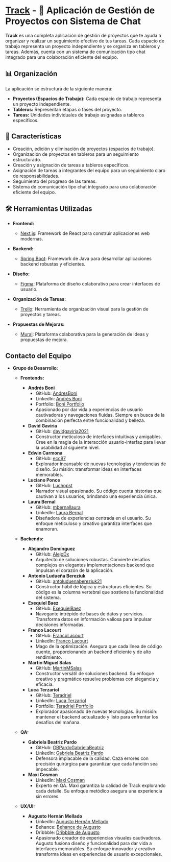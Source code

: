 # [Track](https://s12-15-t-java-react.vercel.app) - 🚀 Aplicación de Gestión de Proyectos con Sistema de Chat

**Track** es una completa aplicación de gestión de proyectos que te ayuda a organizar y realizar un seguimiento efectivo de tus tareas. Cada espacio de trabajo representa un proyecto independiente y se organiza en tableros y tareas. Además, cuenta con un sistema de comunicación tipo chat integrado para una colaboración eficiente del equipo.

## 📊 Organización

La aplicación se estructura de la siguiente manera:

- **Proyectos (Espacios de Trabajo):** Cada espacio de trabajo representa un proyecto independiente.
- **Tableros:** Representan etapas o fases del proyecto.
- **Tareas:** Unidades individuales de trabajo asignadas a tableros específicos.

## 🌟 Características

- Creación, edición y eliminación de proyectos (espacios de trabajo).
- Organización de proyectos en tableros para un seguimiento estructurado.
- Creación y asignación de tareas a tableros específicos.
- Asignación de tareas a integrantes del equipo para un seguimiento claro de responsabilidades.
- Seguimiento del progreso de las tareas.
- Sistema de comunicación tipo chat integrado para una colaboración eficiente del equipo.

## 🛠️ Herramientas Utilizadas

- **Frontend:**
  - [Next.js](https://nextjs.org/): Framework de React para construir aplicaciones web modernas.

- **Backend:**
  - [Spring Boot](https://spring.io/projects/spring-boot): Framework de Java para desarrollar aplicaciones backend robustas y eficientes.

- **Diseño:**
  - [Figma](https://www.figma.com/): Plataforma de diseño colaborativo para crear interfaces de usuario.

- **Organización de Tareas:**
  - [Trello](https://trello.com/): Herramienta de organización visual para la gestión de proyectos y tareas.

- **Propuestas de Mejoras:**
  - [Mural](https://mur.al/): Plataforma colaborativa para la generación de ideas y propuestas de mejora.

## Contacto del Equipo

- **Grupo de Desarrollo:**

  - **Frontends:**
    - **Andrés Boni**
      - GitHub: [AndresBoni](https://github.com/AndresBoni)
      - LinkedIn: [Andrés Boni](https://www.linkedin.com/in/andresboni)
      - Portfolio: [Boni Portfolio](https://boni.nz/)
      - Apasionado por dar vida a experiencias de usuario cautivadoras y navegaciones fluidas. Siempre en busca de la combinación perfecta entre funcionalidad y belleza.
    - **David Gaviria**
      - GitHub: [davidgaviria2021](https://github.com/davidgaviria2021)
      - Constructor meticuloso de interfaces intuitivas y amigables. Cree en la magia de la interacción usuario-interfaz para llevar la usabilidad al siguiente nivel.
    - **Edwin Carmona**
      - GitHub: [ecc97](https://github.com/ecc97)
      - Explorador incansable de nuevas tecnologías y tendencias de diseño. Su misión: transformar ideas en interfaces memorables.
    - **Luciano Ponce**
      - GitHub: [Luchopst](https://github.com/Luchopst)
      - Narrador visual apasionado. Su código cuenta historias que cautivan a los usuarios, brindando una experiencia única.
    - **Laura Bernal**
      - GitHub: [mbernallaura](https://github.com/mbernallaura)
      - LinkedIn: [Laura Bernal](https://www.linkedin.com/in/ingeniera-laura-bernal/)
      - Diseñadora de experiencias centrada en el usuario. Su enfoque meticuloso y creativo garantiza interfaces que enamoran.

  - **Backends:**
    - **Alejandro Domínguez**
      - GitHub: [AlejoDx](https://github.com/AlejoDx)
      - Arquitecto de soluciones robustas. Convierte desafíos complejos en elegantes implementaciones backend que impulsan el corazón de la aplicación.
    - **Antonio Ludueña Bereziuk**
      - GitHub: [antoluduenabereziuk21](https://github.com/antoluduenabereziuk21)
      - Constructor hábil de lógica y estructuras eficientes. Su código es la columna vertebral que sostiene la funcionalidad del sistema.
    - **Exequiel Baez**
      - GitHub: [ExequielBaez](https://github.com/ExequielBaez)
      - Navegante intrépido de bases de datos y servicios. Transforma datos en información valiosa para impulsar decisiones informadas.
    - **Franco Lacourt**
      - GitHub: [FrancoLacourt](https://github.com/FrancoLacourt)
      - LinkedIn: [Franco Lacourt](https://www.linkedin.com/in/franco-lacourt-b32a41190)
      - Mago de la optimización. Asegura que cada línea de código cuente, proporcionando un backend eficiente y de alto rendimiento.
    - **Martín Miguel Salas**
      - GitHub: [MartinMSalas](https://github.com/MartinMSalas)
      - Constructor versátil de soluciones backend. Su enfoque creativo y pragmático resuelve problemas con elegancia y eficacia.
    - **Luca Terzariol**
      - GitHub: [Teradriel](https://github.com/Teradriel)
      - LinkedIn: [Luca Terzariol](https://www.linkedin.com/in/luca-terzariol/)
      - Portfolio: [Teradriel Portfolio](https://portfolio-teradriel.netlify.app/#/home)
      - Explorador apasionado de nuevas tecnologías. Su misión: mantener el backend actualizado y listo para enfrentar los desafíos del mañana.

  - **QA:**
    - **Gabriela Beatriz Pardo**
      - GitHub: [GBPardoGabrielaBeatriz](https://github.com/GBPardoGabrielaBeatriz)
      - LinkedIn: [Gabriela Beatriz Pardo](https://www.linkedin.com/in/gabriela-beatriz-pardo-24a5b6190)
      - Defensora implacable de la calidad. Caza errores con precisión quirúrgica para garantizar que cada función sea impecable.
    - **Maxi Cosman**
      - LinkedIn: [Maxi Cosman](https://www.linkedin.com/in/maxi-cosman/)
      - Experto en QA. Maxi garantiza la calidad de Track explorando cada detalle. Su enfoque metódico asegura una experiencia sin errores.

  - **UX/UI:**
    - **Augusto Hernán Mellado**
      - LinkedIn: [Augusto Hernán Mellado](https://www.linkedin.com/in/augustomellado/)
      - Behance: [Behance de Augusto](https://www.behance.net/augustomellado)
      - Dribbble: [Dribbble de Augusto](https://dribbble.com/AugustoMellado)
      - Apasionado creador de experiencias visuales cautivadoras. Augusto fusiona diseño y funcionalidad para dar vida a interfaces memorables. Su enfoque innovador y creativo transforma ideas en experiencias de usuario excepcionales.

